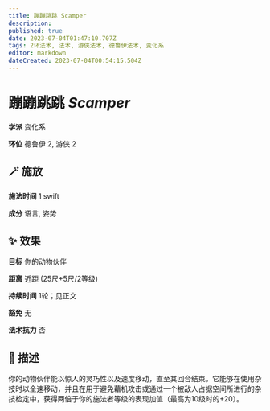```yaml
---
title: 蹦蹦跳跳 Scamper
description: 
published: true
date: 2023-07-04T01:47:10.707Z
tags: 2环法术, 法术, 游侠法术, 德鲁伊法术, 变化系
editor: markdown
dateCreated: 2023-07-04T00:54:15.504Z
---
```


# **蹦蹦跳跳** *Scamper*

**学派** 变化系 

**环位** 德鲁伊 2, 游侠 2

## 🪄 施放

**施法时间** 1 swift

**成分** 语言, 姿势

## ✨ 效果 

**目标** 你的动物伙伴 

**距离** 近距 (25尺+5尺/2等级)  

**持续时间** 1轮；见正文 

**豁免** 无

**法术抗力** 否

## 📖 描述

你的动物伙伴能以惊人的灵巧性以及速度移动，直至其回合结束。它能够在使用杂技时以全速移动，并且在用于避免藉机攻击或通过一个被敌人占据空间所进行的杂技检定中，获得两倍于你的施法者等级的表现加值（最高为10级时的+20）。
    